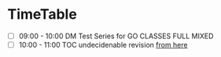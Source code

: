 

# TimeTable

- [ ] 09:00 - 10:00 DM Test Series for GO CLASSES FULL MIXED
- [ ] 10:00 - 11:00 TOC undecidenable revision [from here](https://www.youtube.com/watch?v=CFRiAIsUPUY)